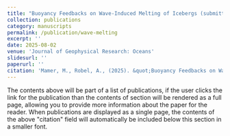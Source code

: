 ```yaml
---
title: "Buoyancy Feedbacks on Wave-Induced Melting of Icebergs (submitted)"
collection: publications
category: manuscripts
permalink: /publication/wave-melting
excerpt: ''
date: 2025-08-02
venue: 'Journal of Geophysical Research: Oceans'
slidesurl: ''
paperurl: ''
citation: 'Mamer, M., Robel, A., (2025). &quot;Buoyancy Feedbacks on Wave-Induced Melting of Icebergs.&quot; <i>Journal of Geophysical Research: Oceans</i>. (submitted)'
---
```


The contents above will be part of a list of publications, if the user clicks the link for the publication than the contents of section will be rendered as a full page, allowing you to provide more information about the paper for the reader. When publications are displayed as a single page, the contents of the above "citation" field will automatically be included below this section in a smaller font.
